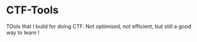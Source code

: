 # CTF-Tools
TOols that I build for doing CTF. Not optimised, not efficient, but still a good way to learn !
